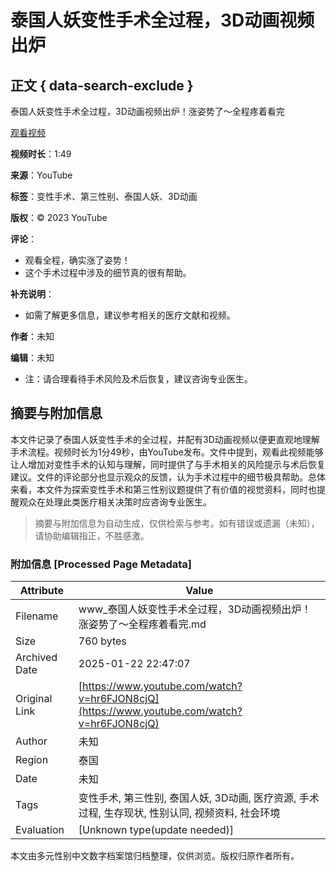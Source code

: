 # 泰国人妖变性手术全过程，3D动画视频出炉

## 正文 { data-search-exclude }


泰国人妖变性手术全过程，3D动画视频出炉！涨姿势了～全程疼着看完

[观看视频](https://www.youtube.com/watch?v=XXXXXX) 

**视频时长**：1:49

**来源**：YouTube

**标签**：变性手术、第三性别、泰国人妖、3D动画

**版权**：© 2023 YouTube

**评论**：
- 观看全程，确实涨了姿势！
- 这个手术过程中涉及的细节真的很有帮助。

**补充说明**：
- 如需了解更多信息，建议参考相关的医疗文献和视频。

**作者**：未知

**编辑**：未知

* 注：请合理看待手术风险及术后恢复，建议咨询专业医生。
<!-- tcd_original_link https://www.youtube.com/watch?v=hr6FJON8cjQ -->


## 摘要与附加信息

<!-- tcd_abstract -->
本文件记录了泰国人妖变性手术的全过程，并配有3D动画视频以便更直观地理解手术流程。视频时长为1分49秒，由YouTube发布。文件中提到，观看此视频能够让人增加对变性手术的认知与理解，同时提供了与手术相关的风险提示与术后恢复建议。文件的评论部分也显示观众的反馈，认为手术过程中的细节极具帮助。总体来看，本文件为探索变性手术和第三性别议题提供了有价值的视觉资料，同时也提醒观众在处理此类医疗相关决策时应咨询专业医生。
<!-- tcd_abstract_end -->

> 摘要与附加信息为自动生成，仅供检索与参考。如有错误或遗漏（未知），请协助编辑指正，不胜感激。

### 附加信息 [Processed Page Metadata]

| Attribute       | Value                                  |
|-----------------|----------------------------------------|
| Filename        | www_泰国人妖变性手术全过程，3D动画视频出炉！涨姿势了～全程疼着看完.md                             |
| Size            | 760 bytes                           |
| Archived Date   | 2025-01-22 22:47:07                             |
| Original Link   | [https://www.youtube.com/watch?v=hr6FJON8cjQ](https://www.youtube.com/watch?v=hr6FJON8cjQ)                       |
| Author          | 未知                               |
| Region          | 泰国                               |
| Date            | 未知                                 |
| Tags            | 变性手术, 第三性别, 泰国人妖, 3D动画, 医疗资源, 手术过程, 生存现状, 性别认同, 视频资料, 社会环境                                 |
| Evaluation            | [Unknown type(update needed)]                                 |
<!-- tcd_table_end -->

本文由多元性别中文数字档案馆归档整理，仅供浏览。版权归原作者所有。
